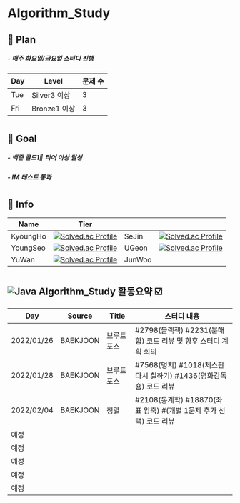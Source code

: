 # Algorithm_Study
## 💫 Plan
#####    - 매주 화요일/금요일 스터디 진행
| Day | Level | 문제 수 |
| -- | -- | -- |
| Tue | Silver3 이상| 3 |
| Fri | Bronze1 이상| 3 |
#
## 💫 Goal
#####    - 백준 골드1🥇 티어 이상 달성 
#####    - IM 테스트 통과
#  
## 💫 Info
| Name | Tier | | |
| -- | -- | -- | -- |
|KyoungHo| [![Solved.ac Profile](http://mazassumnida.wtf/api/v2/generate_badge?boj=rudgh46)](https://solved.ac/rudgh46)|SeJin| [![Solved.ac Profile](http://mazassumnida.wtf/api/v2/generate_badge?boj=kimsezin)](https://solved.ac/kimsezin)|
|YoungSeo| [![Solved.ac Profile](http://mazassumnida.wtf/api/v2/generate_badge?boj=dudtjakdl)](https://solved.ac/dudtjakdl)|UGeon| [![Solved.ac Profile](http://mazassumnida.wtf/api/v2/generate_badge?boj=dnrjs8185)](https://solved.ac/dnrjs8185)|
|YuWan| [![Solved.ac Profile](http://mazassumnida.wtf/api/v2/generate_badge?boj=kmhj)](https://solved.ac/kmhj)|JunWoo | |
#
## ![Java](https://img.shields.io/badge/Java-007396.svg?&style=for-the-badge&logo=Java&logoColor=white) Algorithm_Study 활동요약 ☑️
| Day | Source | Title |스터디 내용 |
| ------ | ------ | ------ |------------- |
| 2022/01/26 | BAEKJOON | 브루트 포스 | #2798(블랙잭) #2231(분해합) 코드 리뷰 및 향후 스터디 계획 회의 |
| 2022/01/28 | BAEKJOON | 브루트 포스 | #7568(덩치) #1018(체스판 다시 칠하기) #1436(영화감독 숌) 코드 리뷰 |
| 2022/02/04 | BAEKJOON | 정렬 | #2108(통계학) #18870(좌표 압축) #(개별 1문제 추가 선택) 코드 리뷰 |
| 예정 |  |  |  |
| 예정 |  |  |  |
| 예정 |  |  |  |
| 예정 |  |  |  |
| 예정 |  |  |  |


